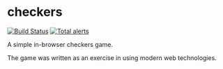# checkers
[![Build Status](https://travis-ci.org/jrgfogh/checkers.svg?branch=master)](https://travis-ci.org/jrgfogh/checkers) [![Total alerts](https://img.shields.io/lgtm/alerts/g/jrgfogh/checkers.svg?logo=lgtm&logoWidth=18)](https://lgtm.com/projects/g/jrgfogh/checkers/alerts/)

A simple in-browser checkers game.

The game was written as an exercise in using modern web technologies.
